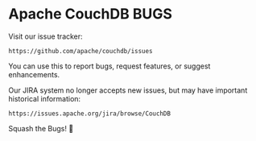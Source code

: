 Apache CouchDB BUGS
===================

Visit our issue tracker:

    https://github.com/apache/couchdb/issues

You can use this to report bugs, request features, or suggest enhancements.

Our JIRA system no longer accepts new issues, but may have important historical
information:

    https://issues.apache.org/jira/browse/CouchDB

Squash the Bugs! 🐛
